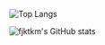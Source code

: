 ![Top Langs](https://github-readme-stats-xi-wheat-75.vercel.app/api/top-langs/?username=fjktkm&layout=compact&hide=html,jupyter%20notebook&count_private=true)

![fjktkm's GitHub stats](https://github-readme-stats-xi-wheat-75.vercel.app/api?username=fjktkm&show_icons=true&count_private=true)
